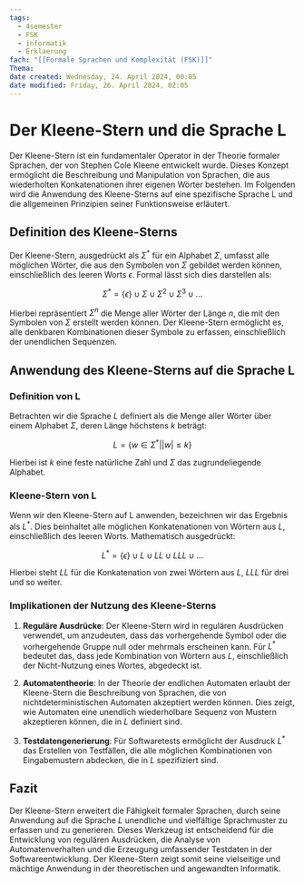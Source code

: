```yaml
---
tags:
  - 4semester
  - FSK
  - informatik
  - Erklaerung
fach: "[[Formale Sprachen und Komplexität (FSK)]]"
Thema: 
date created: Wednesday, 24. April 2024, 00:05
date modified: Friday, 26. April 2024, 02:05
---
```


# Der Kleene-Stern und die Sprache L

Der Kleene-Stern ist ein fundamentaler Operator in der Theorie formaler Sprachen, der von Stephen Cole Kleene entwickelt wurde. Dieses Konzept ermöglicht die Beschreibung und Manipulation von Sprachen, die aus wiederholten Konkatenationen ihrer eigenen Wörter bestehen. Im Folgenden wird die Anwendung des Kleene-Sterns auf eine spezifische Sprache L und die allgemeinen Prinzipien seiner Funktionsweise erläutert.

## Definition des Kleene-Sterns

Der Kleene-Stern, ausgedrückt als $\Sigma^*$ für ein Alphabet $\Sigma$, umfasst alle möglichen Wörter, die aus den Symbolen von $\Sigma$ gebildet werden können, einschließlich des leeren Worts $\epsilon$. Formal lässt sich dies darstellen als:

$$
\Sigma^* = \{\epsilon\} \cup \Sigma \cup \Sigma^2 \cup \Sigma^3 \cup \dots
$$

Hierbei repräsentiert $\Sigma^n$ die Menge aller Wörter der Länge $n$, die mit den Symbolen von $\Sigma$ erstellt werden können. Der Kleene-Stern ermöglicht es, alle denkbaren Kombinationen dieser Symbole zu erfassen, einschließlich der unendlichen Sequenzen.

## Anwendung des Kleene-Sterns auf die Sprache L

### Definition von L

Betrachten wir die Sprache $L$ definiert als die Menge aller Wörter über einem Alphabet $\Sigma$, deren Länge höchstens $k$ beträgt:

$$
L = \{ w \in \Sigma^* | |w| \leq k \}
$$

Hierbei ist $k$ eine feste natürliche Zahl und $\Sigma$ das zugrundeliegende Alphabet.

### Kleene-Stern von L

Wenn wir den Kleene-Stern auf L anwenden, bezeichnen wir das Ergebnis als $L^*$. Dies beinhaltet alle möglichen Konkatenationen von Wörtern aus $L$, einschließlich des leeren Worts. Mathematisch ausgedrückt:

$$
L^* = \{\epsilon\} \cup L \cup LL \cup LLL \cup \dots
$$

Hierbei steht $LL$ für die Konkatenation von zwei Wörtern aus $L$, $LLL$ für drei und so weiter.

### Implikationen der Nutzung des Kleene-Sterns

1. **Reguläre Ausdrücke**: Der Kleene-Stern wird in regulären Ausdrücken verwendet, um anzudeuten, dass das vorhergehende Symbol oder die vorhergehende Gruppe null oder mehrmals erscheinen kann. Für $L^*$ bedeutet das, dass jede Kombination von Wörtern aus $L$, einschließlich der Nicht-Nutzung eines Wortes, abgedeckt ist.

2. **Automatentheorie**: In der Theorie der endlichen Automaten erlaubt der Kleene-Stern die Beschreibung von Sprachen, die von nichtdeterministischen Automaten akzeptiert werden können. Dies zeigt, wie Automaten eine unendlich wiederholbare Sequenz von Mustern akzeptieren können, die in $L$ definiert sind.

3. **Testdatengenerierung**: Für Softwaretests ermöglicht der Ausdruck $L^*$ das Erstellen von Testfällen, die alle möglichen Kombinationen von Eingabemustern abdecken, die in $L$ spezifiziert sind.

## Fazit

Der Kleene-Stern erweitert die Fähigkeit formaler Sprachen, durch seine Anwendung auf die Sprache $L$ unendliche und vielfältige Sprachmuster zu erfassen und zu generieren. Dieses Werkzeug ist entscheidend für die Entwicklung von regulären Ausdrücken, die Analyse von Automatenverhalten und die Erzeugung umfassender Testdaten in der Softwareentwicklung. Der Kleene-Stern zeigt somit seine vielseitige und mächtige Anwendung in der theoretischen und angewandten Informatik.